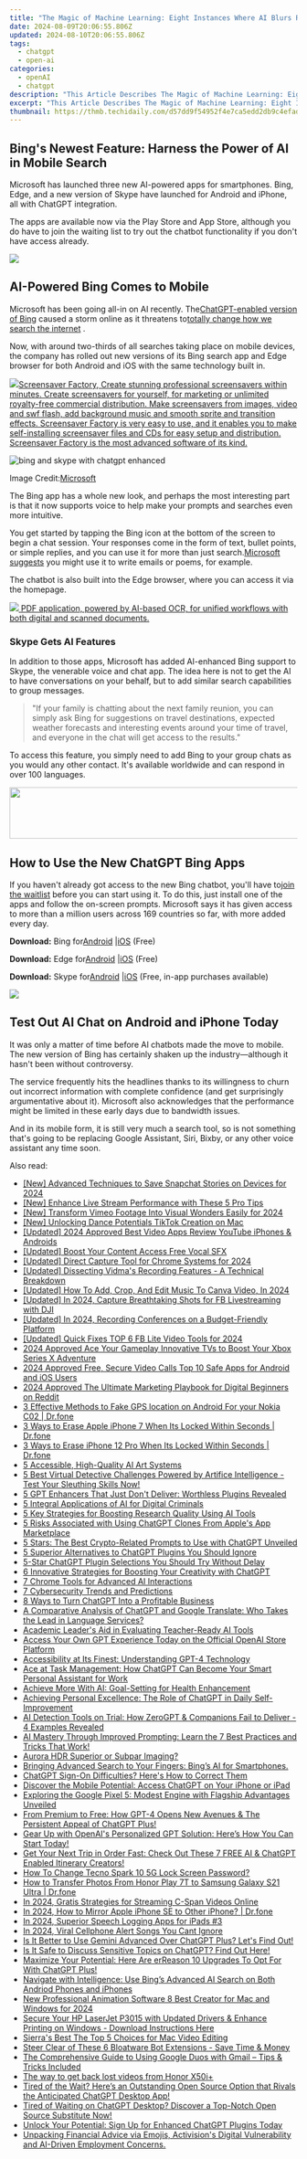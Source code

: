 ```yaml
---
title: "The Magic of Machine Learning: Eight Instances Where AI Blurs Realities"
date: 2024-08-09T20:06:55.806Z
updated: 2024-08-10T20:06:55.806Z
tags:
  - chatgpt
  - open-ai
categories:
  - openAI
  - chatgpt
description: "This Article Describes The Magic of Machine Learning: Eight Instances Where AI Blurs Realities"
excerpt: "This Article Describes The Magic of Machine Learning: Eight Instances Where AI Blurs Realities"
thumbnail: https://thmb.techidaily.com/d57dd9f54952f4e7ca5edd2db9c4efad701c22be438a3c8ee1521a12138dfcd3.jpg
---
```


## Bing's Newest Feature: Harness the Power of AI in Mobile Search

 Microsoft has launched three new AI-powered apps for smartphones. Bing, Edge, and a new version of Skype have launched for Android and iPhone, all with ChatGPT integration.

 The apps are available now via the Play Store and App Store, although you do have to join the waiting list to try out the chatbot functionality if you don't have access already.

<!-- affiliate ads begin -->
<a href="https://estore.winxdvd.com/order/checkout.php?PRODS=4081991&QTY=1&AFFILIATE=108875&CART=1"><img src="https://www.winxdvd.com/affiliate/new-banner/wt-500x500.jpg" border="0"></a>
<!-- affiliate ads end -->
## AI-Powered Bing Comes to Mobile

 Microsoft has been going all-in on AI recently. The[ChatGPT-enabled version of Bing](https://www.makeuseof.com/microsoft-bing-gets-chatgpt-ai/) caused a storm online as it threatens to[totally change how we search the internet](https://www.makeuseof.com/is-chatgpt-search-engine-threat/) .

 Now, with around two-thirds of all searches taking place on mobile devices, the company has rolled out new versions of its Bing search app and Edge browser for both Android and iOS with the same technology built in.

<!-- affiliate ads begin -->
<a href="https://secure.2checkout.com/order/checkout.php?PRODS=194977&QTY=1&AFFILIATE=108875&CART=1"><img src="https://www.blumentals.net/scrfactory/images/screensaver-software.png" border="0">Screensaver Factory, Create stunning professional screensavers within minutes. Create screensavers for yourself, for marketing or unlimited royalty-free commercial distribution. Make screensavers from images, video and swf flash, add background music and smooth sprite and transition effects. Screensaver Factory is very easy to use, and it enables you to make self-installing screensaver files and CDs for easy setup and distribution. Screensaver Factory is the most advanced software of its kind.</a>
<!-- affiliate ads end -->
![bing and skype with chatgpt enhanced](https://static1.makeuseofimages.com/wordpress/wp-content/uploads/2023/02/bing-and-skype-with-chatgpt-enhanced.jpg)

 Image Credit:[Microsoft](https://blogs.microsoft.com/blog/2023/02/22/the-new-bing-preview-experience-arrives-on-bing-and-edge-mobile-apps-introducing-bing-now-in-skype/)

 The Bing app has a whole new look, and perhaps the most interesting part is that it now supports voice to help make your prompts and searches even more intuitive.

 You get started by tapping the Bing icon at the bottom of the screen to begin a chat session. Your responses come in the form of text, bullet points, or simple replies, and you can use it for more than just search.[Microsoft suggests](https://blogs.microsoft.com/blog/2023/02/22/the-new-bing-preview-experience-arrives-on-bing-and-edge-mobile-apps-introducing-bing-now-in-skype/) you might use it to write emails or poems, for example.

 The chatbot is also built into the Edge browser, where you can access it via the homepage.

<!-- affiliate ads begin -->
<a href="https://checkout.abbyy.com/order/checkout.php?PRODS=39254549&QTY=1&AFFILIATE=108875&CART=1"> <img src="https://secure.avangate.com/images/merchant/0e5fb5c76fca16adbee503c9aff393cd/products/8_FR-Badges-NEW-FR-Standard-16-WIN-200.png" border="0"> PDF application, powered by AI-based OCR, for unified workflows with both digital and scanned documents. </a>
<!-- affiliate ads end -->
### Skype Gets AI Features

 In addition to those apps, Microsoft has added AI-enhanced Bing support to Skype, the venerable voice and chat app. The idea here is not to get the AI to have conversations on your behalf, but to add similar search capabilities to group messages.

> "If your family is chatting about the next family reunion, you can simply ask Bing for suggestions on travel destinations, expected weather forecasts and interesting events around your time of travel, and everyone in the chat will get access to the results."

 To access this feature, you simply need to add Bing to your group chats as you would any other contact. It's available worldwide and can respond in over 100 languages.

<!-- affiliate ads begin -->
<a href="https://zonlipartnershipprogram.pxf.io/c/5597632/1596691/17882" target="_top" id="1596691"><img src="//a.impactradius-go.com/display-ad/17882-1596691" border="0" alt="" width="728" height="90"/></a><img height="0" width="0" src="https://imp.pxf.io/i/5597632/1596691/17882" style="position:absolute;visibility:hidden;" border="0" />
<!-- affiliate ads end -->
## How to Use the New ChatGPT Bing Apps

 If you haven't already got access to the new Bing chatbot, you'll have to[join the waitlist](https://www.makeuseof.com/try-bing-ai-powered-search-engine/) before you can start using it. To do this, just install one of the apps and follow the on-screen prompts. Microsoft says it has given access to more than a million users across 169 countries so far, with more added every day.

**Download:** Bing for[Android](https://www.anrdoezrs.net/links/7251228/type/dlg/sid/UUmuoUeUpU2022079/https://play.google.com/store/apps/details?id=com.microsoft.bing) |[iOS](https://apps.apple.com/us/app/microsoft-bing-search/id345323231) (Free)

**Download:** Edge for[Android](https://www.anrdoezrs.net/links/7251228/type/dlg/sid/UUmuoUeUpU2022079/https://play.google.com/store/apps/details?id=com.microsoft.emmx) |[iOS](https://apps.apple.com/us/app/microsoft-edge-web-browser/id1288723196) (Free)

**Download:** Skype for[Android](https://www.anrdoezrs.net/links/7251228/type/dlg/sid/UUmuoUeUpU2022079/https://play.google.com/store/apps/details?id=com.skype.raider) |[iOS](https://apps.apple.com/us/app/skype/id304878510) (Free, in-app purchases available)

<!-- affiliate ads begin -->
<a href="https://secure.2checkout.com/order/checkout.php?PRODS=33729450&QTY=1&AFFILIATE=108875&CART=1"><img src="https://secure.avangate.com/images/merchant/7f687767ccf20fcea1c9dc4a5adc2326/Digisigner_banner_728_x_90_color_version.png" border="0"></a>
<!-- affiliate ads end -->
## Test Out AI Chat on Android and iPhone Today

 It was only a matter of time before AI chatbots made the move to mobile. The new version of Bing has certainly shaken up the industry—although it hasn't been without controversy.

 The service frequently hits the headlines thanks to its willingness to churn out incorrect information with complete confidence (and get surprisingly argumentative about it). Microsoft also acknowledges that the performance might be limited in these early days due to bandwidth issues.

 And in its mobile form, it is still very much a search tool, so is not something that's going to be replacing Google Assistant, Siri, Bixby, or any other voice assistant any time soon.


<ins class="adsbygoogle"
     style="display:block"
     data-ad-format="autorelaxed"
     data-ad-client="ca-pub-7571918770474297"
     data-ad-slot="1223367746"></ins>



<ins class="adsbygoogle"
     style="display:block"
     data-ad-client="ca-pub-7571918770474297"
     data-ad-slot="8358498916"
     data-ad-format="auto"
     data-full-width-responsive="true"></ins>

<span class="atpl-alsoreadstyle">Also read:</span>
<div><ul>
<li><a href="https://snapchat-videos.techidaily.com/new-advanced-techniques-to-save-snapchat-stories-on-devices-for-2024/"><u>[New] Advanced Techniques to Save Snapchat Stories on Devices for 2024</u></a></li>
<li><a href="https://screen-mirroring-recording.techidaily.com/new-enhance-live-stream-performance-with-these-5-pro-tips/"><u>[New] Enhance Live Stream Performance with These 5 Pro Tips</u></a></li>
<li><a href="https://vimeo-videos.techidaily.com/new-transform-vimeo-footage-into-visual-wonders-easily-for-2024/"><u>[New] Transform Vimeo Footage Into Visual Wonders Easily for 2024</u></a></li>
<li><a href="https://tiktok-videos.techidaily.com/new-unlocking-dance-potentials-tiktok-creation-on-mac/"><u>[New] Unlocking Dance Potentials  TikTok Creation on Mac</u></a></li>
<li><a href="https://youtube-webster.techidaily.com/ed-2024-approved-best-video-apps-review-youtube-iphones-and-androids/"><u>[Updated] 2024 Approved  Best Video Apps Review  YouTube iPhones & Androids</u></a></li>
<li><a href="https://youtube-web.techidaily.com/21851376-updated-boost-your-content-access-free-vocal-sfx/"><u>[Updated] Boost Your Content  Access Free Vocal SFX</u></a></li>
<li><a href="https://video-screen-grab.techidaily.com/updated-direct-capture-tool-for-chrome-systems-for-2024/"><u>[Updated] Direct Capture Tool for Chrome Systems for 2024</u></a></li>
<li><a href="https://screen-capture.techidaily.com/updated-dissecting-vidmas-recording-features-a-technical-breakdown/"><u>[Updated] Dissecting Vidma's Recording Features - A Technical Breakdown</u></a></li>
<li><a href="https://fox-boxes.techidaily.com/1718576675774-updated-how-to-add-crop-and-edit-music-to-canva-video-in-2024/"><u>[Updated] How To Add, Crop, And Edit Music To Canva Video, In 2024</u></a></li>
<li><a href="https://facebook-video-content.techidaily.com/updated-in-2024-capture-breathtaking-shots-for-fb-livestreaming-with-dji/"><u>[Updated] In 2024, Capture Breathtaking Shots for FB Livestreaming with DJI</u></a></li>
<li><a href="https://visual-screen-recording.techidaily.com/updated-in-2024-recording-conferences-on-a-budget-friendly-platform/"><u>[Updated] In 2024, Recording Conferences on a Budget-Friendly Platform</u></a></li>
<li><a href="https://facebook-video-recording.techidaily.com/updated-quick-fixes-top-6-fb-lite-video-tools-for-2024/"><u>[Updated] Quick Fixes  TOP 6 FB Lite Video Tools for 2024</u></a></li>
<li><a href="https://fox-blue.techidaily.com/2024-approved-ace-your-gameplay-innovative-tvs-to-boost-your-xbox-series-x-adventure/"><u>2024 Approved  Ace Your Gameplay  Innovative TVs to Boost Your Xbox Series X Adventure</u></a></li>
<li><a href="https://screen-capture.techidaily.com/2024-approved-free-secure-video-calls-top-10-safe-apps-for-android-and-ios-users/"><u>2024 Approved  Free, Secure Video Calls  Top 10 Safe Apps for Android and iOS Users</u></a></li>
<li><a href="https://fox-info.techidaily.com/2024-approved-the-ultimate-marketing-playbook-for-digital-beginners-on-reddit/"><u>2024 Approved  The Ultimate Marketing Playbook for Digital Beginners on Reddit</u></a></li>
<li><a href="https://android-location.techidaily.com/3-effective-methods-to-fake-gps-location-on-android-for-your-nokia-c02-drfone-by-drfone-virtual/"><u>3 Effective Methods to Fake GPS location on Android For your Nokia C02 | Dr.fone</u></a></li>
<li><a href="https://iphone-unlock.techidaily.com/3-ways-to-erase-apple-iphone-7-when-its-locked-within-seconds-drfone-by-drfone-ios/"><u>3 Ways to Erase Apple iPhone 7 When Its Locked Within Seconds | Dr.fone</u></a></li>
<li><a href="https://iphone-unlock.techidaily.com/3-ways-to-erase-iphone-12-pro-when-its-locked-within-seconds-drfone-by-drfone-ios/"><u>3 Ways to Erase iPhone 12 Pro When Its Locked Within Seconds | Dr.fone</u></a></li>
<li><a href="https://tech-revival.techidaily.com/5-accessible-high-quality-ai-art-systems/"><u>5 Accessible, High-Quality AI Art Systems</u></a></li>
<li><a href="https://tech-revival.techidaily.com/1722133270335-5-best-virtual-detective-challenges-powered-by-artifice-intelligence-test-your-sleuthing-skills-now/"><u>5 Best Virtual Detective Challenges Powered by Artifice Intelligence - Test Your Sleuthing Skills Now!</u></a></li>
<li><a href="https://tech-revival.techidaily.com/5-gpt-enhancers-that-just-dont-deliver-worthless-plugins-revealed/"><u>5 GPT Enhancers That Just Don't Deliver: Worthless Plugins Revealed</u></a></li>
<li><a href="https://tech-revival.techidaily.com/5-integral-applications-of-ai-for-digital-criminals/"><u>5 Integral Applications of AI for Digital Criminals</u></a></li>
<li><a href="https://tech-revival.techidaily.com/5-key-strategies-for-boosting-research-quality-using-ai-tools/"><u>5 Key Strategies for Boosting Research Quality Using AI Tools</u></a></li>
<li><a href="https://tech-revival.techidaily.com/5-risks-associated-with-using-chatgpt-clones-from-apples-app-marketplace/"><u>5 Risks Associated with Using ChatGPT Clones From Apple's App Marketplace</u></a></li>
<li><a href="https://tech-revival.techidaily.com/5-stars-the-best-crypto-related-prompts-to-use-with-chatgpt-unveiled/"><u>5 Stars: The Best Crypto-Related Prompts to Use with ChatGPT Unveiled</u></a></li>
<li><a href="https://tech-revival.techidaily.com/5-superior-alternatives-to-chatgpt-plugins-you-should-ignore/"><u>5 Superior Alternatives to ChatGPT Plugins You Should Ignore</u></a></li>
<li><a href="https://tech-revival.techidaily.com/5-star-chatgpt-plugin-selections-you-should-try-without-delay/"><u>5-Star ChatGPT Plugin Selections You Should Try Without Delay</u></a></li>
<li><a href="https://tech-revival.techidaily.com/6-innovative-strategies-for-boosting-your-creativity-with-chatgpt/"><u>6 Innovative Strategies for Boosting Your Creativity with ChatGPT</u></a></li>
<li><a href="https://tech-revival.techidaily.com/7-chrome-tools-for-advanced-ai-interactions/"><u>7 Chrome Tools for Advanced AI Interactions</u></a></li>
<li><a href="https://tech-revival.techidaily.com/7-cybersecurity-trends-and-predictions/"><u>7 Cybersecurity Trends and Predictions</u></a></li>
<li><a href="https://tech-revival.techidaily.com/8-ways-to-turn-chatgpt-into-a-profitable-business/"><u>8 Ways to Turn ChatGPT Into a Profitable Business</u></a></li>
<li><a href="https://tech-revival.techidaily.com/a-comparative-analysis-of-chatgpt-and-google-translate-who-takes-the-lead-in-language-services/"><u>A Comparative Analysis of ChatGPT and Google Translate: Who Takes the Lead in Language Services?</u></a></li>
<li><a href="https://tech-revival.techidaily.com/academic-leaders-aid-in-evaluating-teacher-ready-ai-tools/"><u>Academic Leader's Aid in Evaluating Teacher-Ready AI Tools</u></a></li>
<li><a href="https://tech-revival.techidaily.com/access-your-own-gpt-experience-today-on-the-official-openai-store-platform/"><u>Access Your Own GPT Experience Today on the Official OpenAI Store Platform</u></a></li>
<li><a href="https://tech-revival.techidaily.com/accessibility-at-its-finest-understanding-gpt-4-technology/"><u>Accessibility at Its Finest: Understanding GPT-4 Technology</u></a></li>
<li><a href="https://tech-revival.techidaily.com/ace-at-task-management-how-chatgpt-can-become-your-smart-personal-assistant-for-work/"><u>Ace at Task Management: How ChatGPT Can Become Your Smart Personal Assistant for Work</u></a></li>
<li><a href="https://tech-revival.techidaily.com/achieve-more-with-ai-goal-setting-for-health-enhancement/"><u>Achieve More With AI: Goal-Setting for Health Enhancement</u></a></li>
<li><a href="https://tech-revival.techidaily.com/achieving-personal-excellence-the-role-of-chatgpt-in-daily-self-improvement/"><u>Achieving Personal Excellence: The Role of ChatGPT in Daily Self-Improvement</u></a></li>
<li><a href="https://tech-revival.techidaily.com/1722062038169-ai-detection-tools-on-trial-how-zerogpt-and-companions-fail-to-deliver-4-examples-revealed/"><u>AI Detection Tools on Trial: How ZeroGPT & Companions Fail to Deliver - 4 Examples Revealed</u></a></li>
<li><a href="https://tech-revival.techidaily.com/1722111385219-ai-mastery-through-improved-prompting-learn-the-7-best-practices-and-tricks-that-work/"><u>AI Mastery Through Improved Prompting: Learn the 7 Best Practices and Tricks That Work!</u></a></li>
<li><a href="https://fox-access.techidaily.com/aurora-hdr-superior-or-subpar-imaging/"><u>Aurora HDR  Superior or Subpar Imaging?</u></a></li>
<li><a href="https://tech-revival.techidaily.com/1721802080511-bringing-advanced-search-to-your-fingers-bings-ai-for-smartphones/"><u>Bringing Advanced Search to Your Fingers: Bing’s AI for Smartphones.</u></a></li>
<li><a href="https://tech-revival.techidaily.com/1722152670620-chatgpt-sign-on-difficulties-heres-how-to-correct-them/"><u>ChatGPT Sign-On Difficulties? Here's How to Correct Them</u></a></li>
<li><a href="https://tech-revival.techidaily.com/1722198458323-discover-the-mobile-potential-access-chatgpt-on-your-iphone-or-ipad/"><u>Discover the Mobile Potential: Access ChatGPT on Your iPhone or iPad</u></a></li>
<li><a href="https://buynow-tips.techidaily.com/exploring-the-google-pixel-5-modest-engine-with-flagship-advantages-unveiled/"><u>Exploring the Google Pixel 5: Modest Engine with Flagship Advantages Unveiled</u></a></li>
<li><a href="https://tech-revival.techidaily.com/1721945541146-from-premium-to-free-how-gpt-4-opens-new-avenues-and-the-persistent-appeal-of-chatgpt-plus/"><u>From Premium to Free: How GPT-4 Opens New Avenues & The Persistent Appeal of ChatGPT Plus!</u></a></li>
<li><a href="https://tech-revival.techidaily.com/1721745437144-gear-up-with-openais-personalized-gpt-solution-heres-how-you-can-start-today/"><u>Gear Up with OpenAI's Personalized GPT Solution: Here’s How You Can Start Today!</u></a></li>
<li><a href="https://tech-revival.techidaily.com/1721889592223-get-your-next-trip-in-order-fast-check-out-these-7-free-ai-and-chatgpt-enabled-itinerary-creators/"><u>Get Your Next Trip in Order Fast: Check Out These 7 FREE AI & ChatGPT Enabled Itinerary Creators!</u></a></li>
<li><a href="https://unlock-android.techidaily.com/how-to-change-tecno-spark-10-5g-lock-screen-password-by-drfone-android/"><u>How To Change Tecno Spark 10 5G Lock Screen Password?</u></a></li>
<li><a href="https://android-transfer.techidaily.com/how-to-transfer-photos-from-honor-play-7t-to-samsung-galaxy-s21-ultra-drfone-by-drfone-transfer-from-android-transfer-from-android/"><u>How to Transfer Photos From Honor Play 7T to Samsung Galaxy S21 Ultra | Dr.fone</u></a></li>
<li><a href="https://some-knowledge.techidaily.com/in-2024-gratis-strategies-for-streaming-c-span-videos-online/"><u>In 2024, Gratis Strategies for Streaming C-Span Videos Online</u></a></li>
<li><a href="https://screen-mirror.techidaily.com/in-2024-how-to-mirror-apple-iphone-se-to-other-iphone-drfone-by-drfone-ios/"><u>In 2024, How to Mirror Apple iPhone SE to Other iPhone? | Dr.fone</u></a></li>
<li><a href="https://desktop-recording.techidaily.com/in-2024-superior-speech-logging-apps-for-ipads-3/"><u>In 2024, Superior Speech Logging Apps for iPads #3</u></a></li>
<li><a href="https://audio-editing.techidaily.com/in-2024-viral-cellphone-alert-songs-you-cant-ignore/"><u>In 2024, Viral Cellphone Alert Songs You Cant Ignore</u></a></li>
<li><a href="https://tech-revival.techidaily.com/1722153303131-is-it-better-to-use-gemini-advanced-over-chatgpt-plus-lets-find-out/"><u>Is It Better to Use Gemini Advanced Over ChatGPT Plus? Let's Find Out!</u></a></li>
<li><a href="https://tech-revival.techidaily.com/1722144192953-is-it-safe-to-discuss-sensitive-topics-on-chatgpt-find-out-here/"><u>Is It Safe to Discuss Sensitive Topics on ChatGPT? Find Out Here!</u></a></li>
<li><a href="https://tech-revival.techidaily.com/1721978934650-maximize-your-potential-here-are-erreason-10-upgrades-to-opt-for-with-chatgpt-plus/"><u>Maximize Your Potential: Here Are erReason 10 Upgrades To Opt For With ChatGPT Plus!</u></a></li>
<li><a href="https://tech-revival.techidaily.com/1721948965426-navigate-with-intelligence-use-bings-advanced-ai-search-on-both-andriod-phones-and-iphones/"><u>Navigate with Intelligence: Use Bing’s Advanced AI Search on Both Andriod Phones and iPhones</u></a></li>
<li><a href="https://video-content-creator.techidaily.com/new-professional-animation-software-8-best-creator-for-mac-and-windows-for-2024/"><u>New Professional Animation Software 8 Best Creator for Mac and Windows for 2024</u></a></li>
<li><a href="https://win-dash.techidaily.com/secure-your-hp-laserjet-p3015-with-updated-drivers-and-enhance-printing-on-windows-download-instructions-here/"><u>Secure Your HP LaserJet P3015 with Updated Drivers & Enhance Printing on Windows - Download Instructions Here</u></a></li>
<li><a href="https://fox-hovers.techidaily.com/sierras-best-the-top-5-choices-for-mac-video-editing/"><u>Sierra's Best  The Top 5 Choices for Mac Video Editing</u></a></li>
<li><a href="https://tech-revival.techidaily.com/1721870766146-steer-clear-of-these-6-bloatware-bot-extensions-save-time-and-money/"><u>Steer Clear of These 6 Bloatware Bot Extensions - Save Time & Money</u></a></li>
<li><a href="https://techtrends.techidaily.com/the-comprehensive-guide-to-using-google-duos-with-gmail-tips-and-tricks-included/"><u>The Comprehensive Guide to Using Google Duos with Gmail – Tips & Tricks Included</u></a></li>
<li><a href="https://techidaily.com/the-way-to-get-back-lost-videos-from-honor-x50iplus-by-fonelab-android-recover-video/"><u>The way to get back lost videos from Honor X50i+</u></a></li>
<li><a href="https://tech-revival.techidaily.com/1722051608179-tired-of-the-wait-heres-an-outstanding-open-source-option-that-rivals-the-anticipated-chatgpt-desktop-app/"><u>Tired of the Wait? Here’s an Outstanding Open Source Option that Rivals the Anticipated ChatGPT Desktop App!</u></a></li>
<li><a href="https://tech-revival.techidaily.com/1722204882743-tired-of-waiting-on-chatgpt-desktop-discover-a-top-notch-open-source-substitute-now/"><u>Tired of Waiting on ChatGPT Desktop? Discover a Top-Notch Open Source Substitute Now!</u></a></li>
<li><a href="https://tech-revival.techidaily.com/1722214696625-unlock-your-potential-sign-up-for-enhanced-chatgpt-plugins-today/"><u>Unlock Your Potential: Sign Up for Enhanced ChatGPT Plugins Today</u></a></li>
<li><a href="https://tech-revival.techidaily.com/1722164448368-unpacking-financial-advice-via-emojis-activisions-digital-vulnerability-and-ai-driven-employment-concerns/"><u>Unpacking Financial Advice via Emojis, Activision's Digital Vulnerability and AI-Driven Employment Concerns.</u></a></li>
</ul></div>
